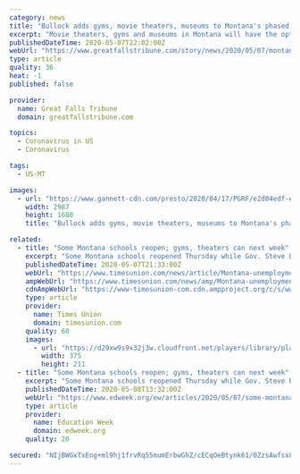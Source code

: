 ```yaml
---
category: news
title: "Bullock adds gyms, movie theaters, museums to Montana's phased reopening plans"
excerpt: "Movie theaters, gyms and museums in Montana will have the option to reopen at the end of next week as an addition to the state’s phased reopening amid the COVID-19 pandemic. Gov. Steve Bullock announced the additions to phase one of the state’s plan Thursday afternoon,"
publishedDateTime: 2020-05-07T22:02:00Z
webUrl: "https://www.greatfallstribune.com/story/news/2020/05/07/montana-coronavirus-movie-theaters-museums-open-next-week/3091401001/"
type: article
quality: 36
heat: -1
published: false

provider:
  name: Great Falls Tribune
  domain: greatfallstribune.com

topics:
  - Coronavirus in US
  - Coronavirus

tags:
  - US-MT

images:
  - url: "https://www.gannett-cdn.com/presto/2020/04/17/PGRF/e2d04edf-ea2f-4c52-a538-4fd69f0ab47c-04152020_AMC_Movie_Theater-A.jpg?crop=4199,2362,x0,y227&width=3200&height=1680&fit=bounds"
    width: 2987
    height: 1680
    title: "Bullock adds gyms, movie theaters, museums to Montana's phased reopening plans"

related:
  - title: "Some Montana schools reopen; gyms, theaters can next week"
    excerpt: "Some Montana schools reopened Thursday while Gov. Steve Bullock announced that gyms, theaters and some museums could reopen at the end of next week with reduced capacity, social distancing and sanitizing requirements,"
    publishedDateTime: 2020-05-07T21:33:00Z
    webUrl: "https://www.timesunion.com/news/article/Montana-unemployment-claims-decrease-some-15254114.php"
    ampWebUrl: "https://www.timesunion.com/news/amp/Montana-unemployment-claims-decrease-some-15254114.php"
    cdnAmpWebUrl: "https://www-timesunion-com.cdn.ampproject.org/c/s/www.timesunion.com/news/amp/Montana-unemployment-claims-decrease-some-15254114.php"
    type: article
    provider:
      name: Times Union
      domain: timesunion.com
    quality: 60
    images:
      - url: "https://d29xw9s9x32j3w.cloudfront.net/players/library/placeholder.png"
        width: 375
        height: 211
  - title: "Some Montana schools reopen; gyms, theaters can next week"
    excerpt: "Some Montana schools reopened Thursday while Gov. Steve Bullock announced that gyms, theaters and some museums could reopen at the end of next week with reduced capacity, social distancing and sanitizing requirements,"
    publishedDateTime: 2020-05-08T13:32:00Z
    webUrl: "https://www.edweek.org/ew/articles/2020/05/07/some-montana-schools-reopen-gyms-theaters_ap.html"
    type: article
    provider:
      name: Education Week
      domain: edweek.org
    quality: 20

secured: "NIjBWGxTxEng+ml9hj1frvRq55mumErbwGhZ/cECqOeBtynk61/0ZzsAwfsx8/Q8YmiGeYU8Xu7+iBN/i+fBHvwUOkugaaa/ukocDaAS3dyBrv6p729wSLP9ooePG39R4CE8q7a6YE1k+lQ0e7FDstEgUBoAAoKHSZS3es8Wj6/jXoeLwIylBsFw7O0bAU6PDhR5ncoomCeaDwrLhrZSXrjIxhU3MGI+XKZcjjHSbQktK2Z0rL6SgggJIq4toD8+UyPjPq9++78jmXDxFtROxHq8nM7aJKhhKTechsflgeEFhFw6KMP+E8WM93XTFWNx;82fg++/VMushGy4zB43UMQ=="
---
```


